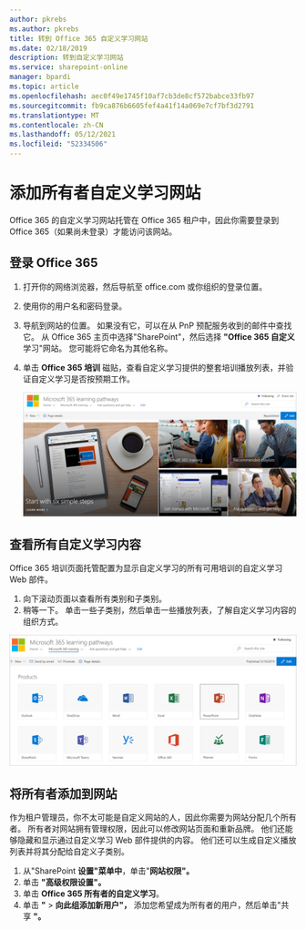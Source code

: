 ```yaml
---
author: pkrebs
ms.author: pkrebs
title: 转到 Office 365 自定义学习网站
ms.date: 02/18/2019
description: 转到自定义学习网站
ms.service: sharepoint-online
manager: bpardi
ms.topic: article
ms.openlocfilehash: aec0f49e1745f10af7cb3de8cf572babce33fb97
ms.sourcegitcommit: fb9ca876b6605fef4a41f14a069e7cf7bf3d2791
ms.translationtype: MT
ms.contentlocale: zh-CN
ms.lasthandoff: 05/12/2021
ms.locfileid: "52334506"
---
```

# <a name="add-owners-custom-learning-site"></a>添加所有者自定义学习网站

Office 365 的自定义学习网站托管在 Office 365 租户中，因此你需要登录到 Office 365（如果尚未登录）才能访问该网站。 

## <a name="sign-in-to-office-365"></a>登录 Office 365 

1.  打开你的网络浏览器，然后导航至 office.com 或你组织的登录位置。 
2.  使用你的用户名和密码登录。
3.  导航到网站的位置。 如果没有它，可以在从 PnP 预配服务收到的邮件中查找它。 从 Office 365 主页中选择"SharePoint"，然后选择 **"Office 365 自定义** 学习"网站。 您可能将它命名为其他名称。 
5. 单击 **Office 365 培训** 磁贴，查看自定义学习提供的整套培训播放列表，并验证自定义学习是否按预期工作。 

   ![显示使用中的学习路径的照片集合。](media/cg-goto.png)

## <a name="view-all-the-custom-learning-content"></a>查看所有自定义学习内容
Office 365 培训页面托管配置为显示自定义学习的所有可用培训的自定义学习 Web 部件。 

1. 向下滚动页面以查看所有类别和子类别。
2. 稍等一下。 单击一些子类别，然后单击一些播放列表，了解自定义学习内容的组织方式。 

![学习路径网关窗口。](media/cg-gotoall.png)

## <a name="add-owners-to-site"></a>将所有者添加到网站
作为租户管理员，你不太可能是自定义网站的人，因此你需要为网站分配几个所有者。 所有者对网站拥有管理权限，因此可以修改网站页面和重新品牌。 他们还能够隐藏和显示通过自定义学习 Web 部件提供的内容。 他们还可以生成自定义播放列表并将其分配给自定义子类别。  

1. 从"SharePoint **设置"菜单中**，单击"**网站权限"。**
2. 单击 **"高级权限设置"。**
3. 单击 **Office 365 所有者的自定义学习**。
4. 单击 **"**  >  **向此组添加新用户"，** 添加您希望成为所有者的用户，然后单击"共享 **"。**


